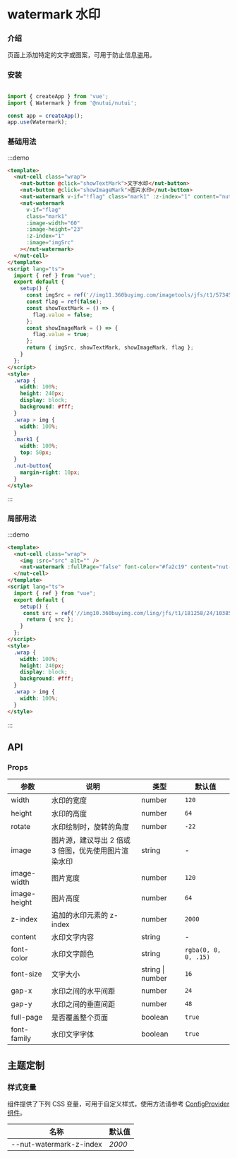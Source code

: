 # watermark 水印

### 介绍

页面上添加特定的文字或图案，可用于防止信息盗用。

### 安装

```javascript

import { createApp } from 'vue';
import { Watermark } from '@nutui/nutui';

const app = createApp();
app.use(Watermark);
```

### 基础用法

:::demo

```html
<template>
  <nut-cell class="wrap">
    <nut-button @click="showTextMark">文字水印</nut-button>
    <nut-button @click="showImageMark">图片水印</nut-button>
    <nut-watermark v-if="!flag" class="mark1" :z-index="1" content="nut-ui-water-mark"></nut-watermark>
    <nut-watermark
      v-if="flag"
      class="mark1"
      :image-width="60"
      :image-height="23"
      :z-index="1"
      :image="imgSrc"
    ></nut-watermark>
  </nut-cell>
</template>
<script lang="ts">
  import { ref } from "vue";
  export default {
    setup() {
      const imgSrc = ref('//img11.360buyimg.com/imagetools/jfs/t1/57345/6/20069/8019/62b995cdEd96fef03/51d3302dfeccd1d2.png');
      const flag = ref(false);
      const showTextMark = () => {
        flag.value = false;
      };
      const showImageMark = () => {
        flag.value = true;
      };
      return { imgSrc, showTextMark, showImageMark, flag };
    }
  };
</script>
<style>
  .wrap {
    width: 100%;
    height: 240px;
    display: block;
    background: #fff;
  }
  .wrap > img {
    width: 100%;
  }
  .mark1 {
    width: 100%;
    top: 50px;
  }
  .nut-button{
    margin-right: 10px;
  }
</style>
```
:::

### 局部用法

:::demo

```html
<template>
  <nut-cell class="wrap">
    <img :src="src" alt="" />
    <nut-watermark :fullPage="false" font-color="#fa2c19" content="nut-ui"></nut-watermark>
  </nut-cell>
</template>
<script lang="ts">
  import { ref } from "vue";
  export default {
    setup() {
     const src = ref('//img10.360buyimg.com/ling/jfs/t1/181258/24/10385/53029/60d04978Ef21f2d42/92baeb21f907cd24.jpg');
      return { src };
    }
  };
</script>
<style>
  .wrap {
    width: 100%;
    height: 240px;
    display: block;
    background: #fff;
  }
  .wrap > img {
    width: 100%;
  }
</style>
```
:::

## API

### Props

| 参数          | 说明                             | 类型   | 默认值           |
|--------------|----------------------------------|--------|------------------|
| width       | 水印的宽度                                           | number         | `120`                |
| height      | 水印的高度                                           | number           | `64`                 |
| rotate      | 水印绘制时，旋转的角度                                  | number           | `-22`                |
| image       | 图片源，建议导出 2 倍或 3 倍图，优先使用图片渲染水印        | string           | -                    |
| image-width  | 图片宽度                                            | number           | `120`                |
| image-height | 图片高度                                            | number           | `64`                 |
| z-index      | 追加的水印元素的 z-index                              | number           | `2000`               |
| content     | 水印文字内容                                          | string           | -                    |
| font-color   | 水印文字颜色                                         | string           | `rgba(0, 0, 0, .15)` |
| font-size    | 文字大小                                             | string \| number | `16`                 |
| gap-x        | 水印之间的水平间距                                     | number           | `24`                 |
| gap-y       | 水印之间的垂直间距                                      | number           | `48`                 |
| full-page    | 是否覆盖整个页面                                      | boolean          | `true`               |
| font-family  | 水印文字字体                                          | boolean          | `true`               |

## 主题定制

### 样式变量

组件提供了下列 CSS 变量，可用于自定义样式，使用方法请参考 [ConfigProvider 组件](#/zh-CN/component/configprovider)。

| 名称                                    | 默认值                     | 
| --------------------------------------- | -------------------------- | 
| --nut-watermark-z-index        | _2000_        | 


